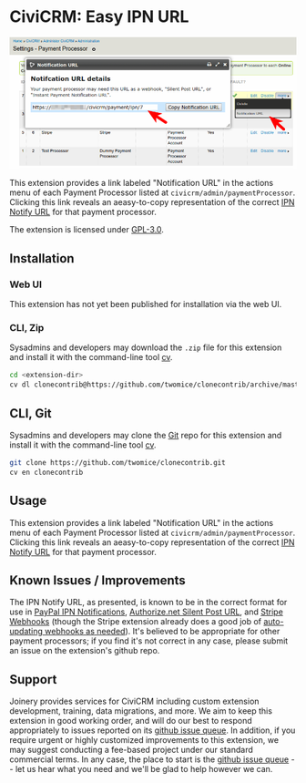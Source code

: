 # CiviCRM: Easy IPN URL

![Screenshot](/images/screenshot.png)

This extension provides a link labeled "Notification URL" in the actions menu of each Payment Processor listed at `civicrm/admin/paymentProcessor`. Clicking this link reveals an aeasy-to-copy representation of the correct [IPN Notify URL](https://docs.civicrm.org/sysadmin/en/latest/setup/payment-processors/recurring/#IPN%20notify%20URL) for that payment processor.

The extension is licensed under [GPL-3.0](LICENSE.txt).

## Installation

### Web UI

This extension has not yet been published for installation via the web UI.

### CLI, Zip

Sysadmins and developers may download the `.zip` file for this extension and
install it with the command-line tool [cv](https://github.com/civicrm/cv).

```bash
cd <extension-dir>
cv dl clonecontrib@https://github.com/twomice/clonecontrib/archive/master.zip
```

## CLI, Git

Sysadmins and developers may clone the [Git](https://en.wikipedia.org/wiki/Git) repo for this extension and
install it with the command-line tool [cv](https://github.com/civicrm/cv).

```bash
git clone https://github.com/twomice/clonecontrib.git
cv en clonecontrib
```

## Usage

This extension provides a link labeled "Notification URL" in the actions menu of each Payment Processor listed at `civicrm/admin/paymentProcessor`. Clicking this link reveals an aeasy-to-copy representation of the correct [IPN Notify URL](https://docs.civicrm.org/sysadmin/en/latest/setup/payment-processors/recurring/#IPN%20notify%20URL) for that payment processor.

## Known Issues / Improvements

The IPN Notify URL, as presented, is known to be in the correct format for use in [PayPal IPN Notifications](https://developer.paypal.com/docs/api-basics/notifications/ipn/IPNSetup/#setting-up-ipn-notifications-on-paypal), [Authorize.net Silent Post URL](https://support.authorize.net/s/article/Silent-Post-URL), and [Stripe Webhooks](https://docs.civicrm.org/stripe/en/latest/webhook/) (though the Stripe extension already does a good job of [auto-updating webhooks as needed](https://docs.civicrm.org/stripe/en/latest/webhook/)). It's believed to be appropriate for other payment processors; if you find it's not correct in any case, please submit an issue on the extension's github repo.

## Support
Joinery provides services for CiviCRM including custom extension development, training, data migrations, and more. We aim to keep this extension in good working order, and will do our best to respond appropriately to issues reported on its [github issue queue](https://github.com/twomice/com.joineryhq.easyipn/issues). In addition, if you require urgent or highly customized improvements to this extension, we may suggest conducting a fee-based project under our standard commercial terms.  In any case, the place to start is the [github issue queue](https://github.com/twomice/com.joineryhq.easyipn/issues) -- let us hear what you need and we'll be glad to help however we can.



